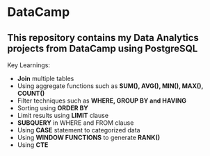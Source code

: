 # DataCamp

## This repository contains my Data Analytics projects from DataCamp using PostgreSQL

Key Learnings:
- **Join** multiple tables
- Using aggregate functions such as **SUM(), AVG(), MIN(), MAX(), COUNT()**
- Filter techniques such as **WHERE, GROUP BY and HAVING**
- Sorting using **ORDER BY**
- Limit results using **LIMIT** clause
- **SUBQUERY** in WHERE and FROM clause
- Using **CASE** statement to categorized data 
- Using **WINDOW FUNCTIONS** to generate **RANK()**
- Using **CTE**
